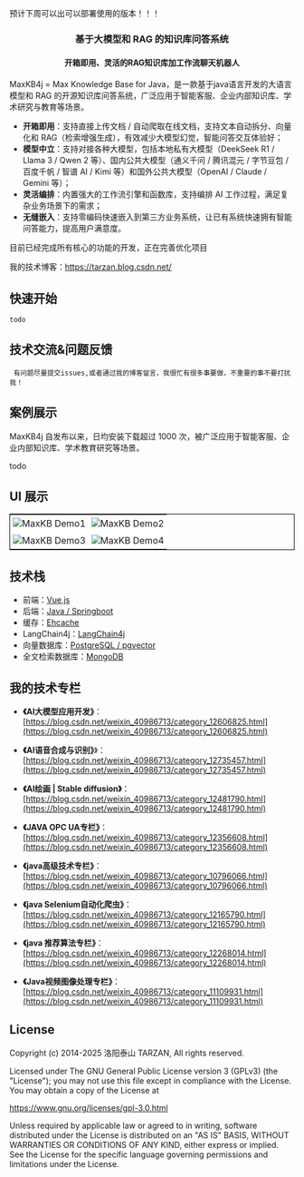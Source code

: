 预计下周可以出可以部署使用的版本！！！
<h3 align="center">基于大模型和 RAG 的知识库问答系统</h3>
<h4 align="center">开箱即用、灵活的RAG知识库加工作流聊天机器人</h4>


MaxKB4j = Max Knowledge Base for Java，是一款基于java语言开发的大语言模型和 RAG 的开源知识库问答系统，广泛应用于智能客服、企业内部知识库、学术研究与教育等场景。

- **开箱即用**：支持直接上传文档 / 自动爬取在线文档，支持文本自动拆分、向量化和 RAG（检索增强生成），有效减少大模型幻觉，智能问答交互体验好；
- **模型中立**：支持对接各种大模型，包括本地私有大模型（DeekSeek R1 / Llama 3 / Qwen 2 等）、国内公共大模型（通义千问 / 腾讯混元 / 字节豆包 / 百度千帆 / 智谱 AI / Kimi 等）和国外公共大模型（OpenAI / Claude / Gemini 等）；
- **灵活编排**：内置强大的工作流引擎和函数库，支持编排 AI 工作过程，满足复杂业务场景下的需求；
- **无缝嵌入**：支持零编码快速嵌入到第三方业务系统，让已有系统快速拥有智能问答能力，提高用户满意度。


目前已经完成所有核心的功能的开发，正在完善优化项目

我的技术博客：https://tarzan.blog.csdn.net/

## 快速开始

```
todo
```


## 技术交流&问题反馈
     有问题尽量提交issues,或者通过我的博客留言，我很忙有很多事要做，不重要的事不要打扰我！ 

## 案例展示

MaxKB4j 自发布以来，日均安装下载超过 1000 次，被广泛应用于智能客服、企业内部知识库、学术教育研究等场景。

todo

## UI 展示

<table style="border-collapse: collapse; border: 1px solid black;">
  <tr>
    <td style="padding: 5px;background-color:#fff;"><img src= "https://github.com/1Panel-dev/MaxKB/assets/52996290/d87395fa-a8d7-401c-82bf-c6e475d10ae9" alt="MaxKB Demo1"   /></td>
    <td style="padding: 5px;background-color:#fff;"><img src= "https://github.com/1Panel-dev/MaxKB/assets/52996290/47c35ee4-3a3b-4bd4-9f4f-ee20788b2b9a" alt="MaxKB Demo2"   /></td>
  </tr>
  <tr>
    <td style="padding: 5px;background-color:#fff;"><img src= "https://github.com/user-attachments/assets/9a1043cb-fa62-4f71-b9a3-0b46fa59a70e" alt="MaxKB Demo3"   /></td>
    <td style="padding: 5px;background-color:#fff;"><img src= "https://github.com/user-attachments/assets/3407ce9a-779c-4eb4-858e-9441a2ddc664" alt="MaxKB Demo4"   /></td>
  </tr>
</table>

## 技术栈

- 前端：[Vue.js](https://cn.vuejs.org/)
- 后端：[Java / Springboot](https://www.djangoproject.com/)
- 缓存：[Ehcache](https://www.ehcache.org/)
- LangChain4j：[LangChain4j](https://docs.langchain4j.dev/)
- 向量数据库：[PostgreSQL / pgvector](https://www.postgresql.org/)
- 全文检索数据库：[MongoDB](https://www.mongodb.com/)

## 我的技术专栏

- **《AI大模型应用开发》**：[https://blog.csdn.net/weixin_40986713/category_12606825.html](https://blog.csdn.net/weixin_40986713/category_12606825.html)

- **《AI语音合成与识别》**》：[https://blog.csdn.net/weixin_40986713/category_12735457.html](https://blog.csdn.net/weixin_40986713/category_12735457.html)

- **《AI绘画 | Stable diffusion》**：[https://blog.csdn.net/weixin_40986713/category_12481790.html](https://blog.csdn.net/weixin_40986713/category_12481790.html)

- **《JAVA OPC UA专栏》**：[https://blog.csdn.net/weixin_40986713/category_12356608.html](https://blog.csdn.net/weixin_40986713/category_12356608.html)

- **《java高级技术专栏》**：[https://blog.csdn.net/weixin_40986713/category_10796066.html](https://blog.csdn.net/weixin_40986713/category_10796066.html)

- **《java Selenium自动化爬虫》**：[https://blog.csdn.net/weixin_40986713/category_12165790.html](https://blog.csdn.net/weixin_40986713/category_12165790.html)

- **《java 推荐算法专栏》**：[https://blog.csdn.net/weixin_40986713/category_12268014.html](https://blog.csdn.net/weixin_40986713/category_12268014.html)

- **《Java视频图像处理专栏》**：[https://blog.csdn.net/weixin_40986713/category_11109931.html](https://blog.csdn.net/weixin_40986713/category_11109931.html)


## License

Copyright (c) 2014-2025 洛阳泰山 TARZAN, All rights reserved.

Licensed under The GNU General Public License version 3 (GPLv3)  (the "License"); you may not use this file except in compliance with the License. You may obtain a copy of the License at

<https://www.gnu.org/licenses/gpl-3.0.html>

Unless required by applicable law or agreed to in writing, software distributed under the License is distributed on an "AS IS" BASIS, WITHOUT WARRANTIES OR CONDITIONS OF ANY KIND, either express or implied. See the License for the specific language governing permissions and limitations under the License.
